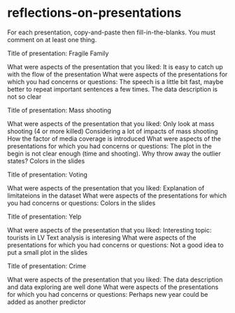 # reflections-on-presentations

For each presentation, copy-and-paste then fill-in-the-blanks.  You must comment on at least one thing. 



Title of presentation:  Fragile Family

What were aspects of the presentation that you liked:
  It is easy to catch up with the flow of the presentation 
What were aspects of the presentations for which you had concerns or questions:
  The speech is a little bit fast, maybe better to repeat important sentences a few times.
  The data description is not so clear




Title of presentation:  Mass shooting

What were aspects of the presentation that you liked:
  Only look at mass shooting (4 or more killed)
  Considering a lot of impacts of mass shooting
  How the factor of media coverage is introduced
What were aspects of the presentations for which you had concerns or questions:
  The plot in the begin is not clear enough (time and shooting). 
  Why throw away the outlier states?
  Colors in the slides




Title of presentation:  Voting

What were aspects of the presentation that you liked:
  Explanation of limitateions in the dataset
What were aspects of the presentations for which you had concerns or questions:
  Colors in the slides





Title of presentation:  Yelp

What were aspects of the presentation that you liked:
  Interesting topic: tourists in LV
  Text analysis is interesing 
What were aspects of the presentations for which you had concerns or questions:
  Not a good idea to put a small plot in the slides





Title of presentation:  Crime

What were aspects of the presentation that you liked:
  The data description and data exploring are well done
What were aspects of the presentations for which you had concerns or questions:
  Perhaps new year could be added as another predictor
